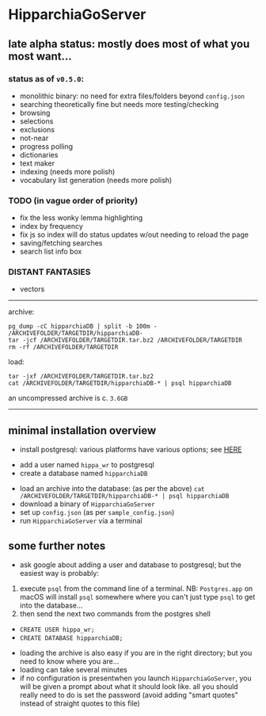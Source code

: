 # HipparchiaGoServer

## late alpha status: mostly does most of what you most want...

### status as of `v0.5.0`:

* monolithic binary: no need for extra files/folders beyond `config.json`
* searching theoretically fine but needs more testing/checking
* browsing 
* selections 
* exclusions 
* not-near
* progress polling 
* dictionaries
* text maker
* indexing (needs more polish)
* vocabulary list generation (needs more polish)

### TODO (in vague order of priority)

* fix the less wonky lemma highlighting
* index by frequency
* fix js so index will do status updates w/out needing to reload the page
* saving/fetching searches
* search list info box

### DISTANT FANTASIES
* vectors

---

archive:
```
pg_dump -cC hipparchiaDB | split -b 100m - /ARCHIVEFOLDER/TARGETDIR/hipparchiaDB-
tar -jcf /ARCHIVEFOLDER/TARGETDIR.tar.bz2 /ARCHIVEFOLDER/TARGETDIR
rm -rf /ARCHIVEFOLDER/TARGETDIR
```

load:
```
tar -jxf /ARCHIVEFOLDER/TARGETDIR.tar.bz2
cat /ARCHIVEFOLDER/TARGETDIR/hipparchiaDB-* | psql hipparchiaDB
```

an uncompressed archive is c. `3.6GB`

---

## minimal installation overview

* install postgresql: various platforms have various options; see [HERE](https://www.postgresql.org/download/)
- add a user named `hippa_wr` to postgresql
- create a database named `hipparchiaDB`
* load an archive into the database: (as per the above) `cat /ARCHIVEFOLDER/TARGETDIR/hipparchiaDB-* | psql hipparchiaDB`
* download a binary of `HipparchiaGoServer`
* set up `config.json` (as per `sample_config.json`)
* run `HipparchiaGoServer` via a terminal

## some further notes

* ask google about adding a user and database to postgresql; but the easiest way is probably:
1. execute `psql` from the command line of a terminal. NB: `Postgres.app` on macOS will install `psql` somewhere where you can't just type `psql` to get into the database...
2. then send the next two commands from the postgres shell
- `CREATE USER hippa_wr;`
- `CREATE DATABASE hipparchiaDB;`
* loading the archive is also easy if you are in the right directory; but you need to know where you are...
* loading can take several minutes
* if no configuration is presentwhen you launch `HipparchiaGoServer`, you will be given a prompt about what it should look like. all you should really need to do is set the password (avoid adding "smart quotes" instead of straight quotes to this file)
